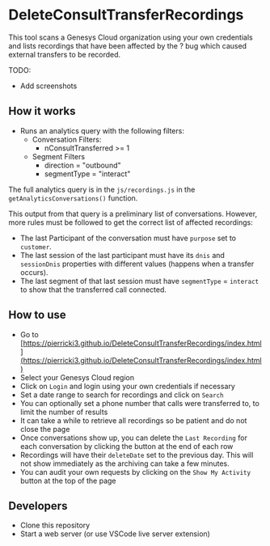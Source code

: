 # DeleteConsultTransferRecordings

This tool scans a Genesys Cloud organization using your own credentials and lists recordings that have been affected by the ? bug which caused external transfers to be recorded.

TODO:

- Add screenshots

## How it works

- Runs an analytics query with the following filters:
  - Conversation Filters:
    - nConsultTransferred >= 1
  - Segment Filters
    - direction = "outbound"
    - segmentType = "interact"

The full analytics query is in the `js/recordings.js` in the `getAnalyticsConversations()` function.

This output from that query is a preliminary list of conversations. However, more rules must be followed to get the correct list of affected recordings:

- The last Participant of the conversation must have `purpose` set to `customer`.
- The last session of the last participant must have its `dnis` and `sessionDnis` properties with different values (happens when a transfer occurs).
- The last segment of that last session must have `segmentType` = `interact` to show that the transferred call connected.

## How to use

- Go to [https://pierricki3.github.io/DeleteConsultTransferRecordings/index.html](https://pierricki3.github.io/DeleteConsultTransferRecordings/index.html)
- Select your Genesys Cloud region
- Click on `Login` and login using your own credentials if necessary
- Set a date range to search for recordings and click on `Search`
- You can optionally set a phone number that calls were transferred to, to limit the number of results
- It can take a while to retrieve all recordings so be patient and do not close the page
- Once conversations show up, you can delete the `Last Recording` for each conversation by clicking the button at the end of each row
- Recordings will have their `deleteDate` set to the previous day. This will not show immediately as the archiving can take a few minutes.
- You can audit your own requests by clicking on the `Show My Activity` button at the top of the page

## Developers

- Clone this repository
- Start a web server (or use VSCode live server extension)
